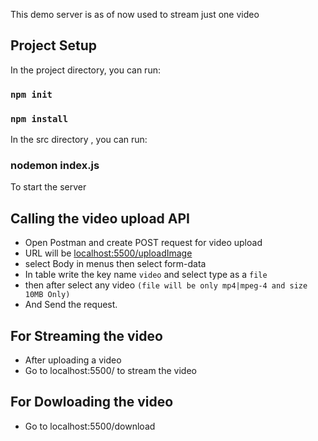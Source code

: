 This demo server is as of now used to stream just one video

## Project Setup
In the project directory, you can run:

### `npm init`
### `npm install`

In the src directory , you can run:

### nodemon index.js
To start the server

## Calling the video upload API
- Open Postman and create POST request for video upload
- URL will be [localhost:5500/uploadImage](http://localhost:3000/uploadVideo)
- select Body in menus then select form-data
- In table write the key name `video` and select type as a `file`
- then after select any video `(file will be only mp4|mpeg-4 and size 10MB Only)`
- And Send the request.

## For Streaming the video
- After uploading a video
- Go to localhost:5500/ to stream the video

## For Dowloading the video
- Go to localhost:5500/download 
